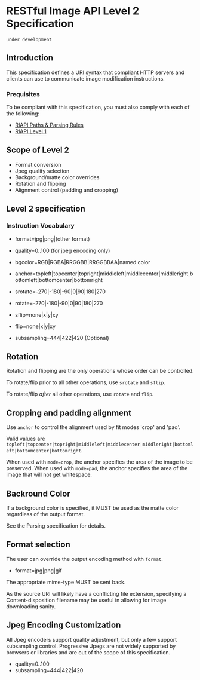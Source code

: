 # RESTful Image API Level 2 Specification

`under development`

## Introduction

This specification defines a URI syntax that compliant HTTP servers and clients can use to communicate image modification instructions.

### Prequisites

To be compliant with this specification, you must also comply with each of the following:

* [RIAPI Paths & Parsing Rules](https://github.com/riapi/riapi/blob/master/parsing.md)
* [RIAPI Level 1](https://github.com/riapi/riapi/blob/master/level-1.md)


## Scope of Level 2

* Format conversion
* Jpeg quality selection
* Background/matte color overrides
* Rotation and flipping
* Alignment control (padding and cropping)

## Level 2 specification 


### Instruction Vocabulary

* format=jpg|png|(other format)
* quality=0..100 (for jpeg encoding only)

* bgcolor=RGB|RGBA|RRGGBB|RRGGBBAA|named color
* anchor=topleft|topcenter|topright|middleleft|middlecenter|middleright|bottomleft|bottomcenter|bottomright
* srotate=-270|-180|-90|0|90|180|270
* rotate=-270|-180|-90|0|90|180|270
* sflip=none|x|y|xy
* flip=none|x|y|xy

* subsampling=444|422|420 (Optional)


## Rotation

Rotation and flipping are the only operations whose order can be controlled. 

To rotate/flip prior to all other operations, use `srotate` and `sflip`. 

To rotate/flip *after* all other operations, use `rotate` and `flip`. 

## Cropping and padding alignment

Use `anchor` to control the alignment used by fit modes 'crop' and 'pad'.

Valid values are `topleft|topcenter|topright|middleleft|middlecenter|middleright|bottomleft|bottomcenter|bottomright`.

When used with `mode=crop`, the anchor specifies the area of the image to be preserved. 
When used with `mode=pad`, the anchor specifies the area of the image that will not get whitespace. 

## Backround Color

If a background color is specified, it MUST be used as the matte color regardless of the output format.

See the Parsing specification for details. 

## Format selection

The user can override the output encoding method with `format`.

* format=jpg|png|gif

The appropriate mime-type MUST be sent back. 

As the source URI will likely have a conflicting file extension, specifying a Content-disposition filename may be useful in allowing for image downloading sanity.

## Jpeg Encoding Customization

All Jpeg encoders support quality adjustment, but only a few support subsampling control. Progressive Jpegs are not widely supported by browsers or libraries and are out of the scope of this specification.

* quality=0..100
* subsampling=444|422|420
